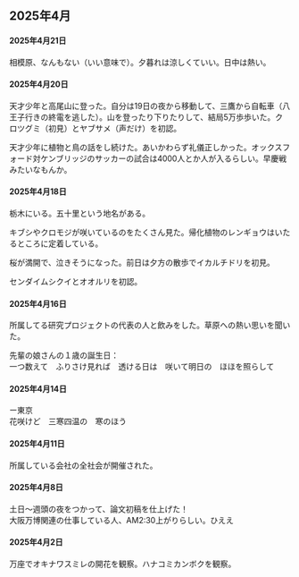 ## 2025年4月

#### 2025年4月21日

相模原、なんもない（いい意味で）。夕暮れは涼しくていい。日中は熱い。

#### 2025年4月20日

天才少年と高尾山に登った。自分は19日の夜から移動して、三鷹から自転車（八王子行きの終電を逃した）。山を登ったり下りたりして、結局5万歩歩いた。クロツグミ（初見）とヤブサメ（声だけ）を初認。

天才少年に植物と鳥の話をし続けた。あいかわらず礼儀正しかった。オックスフォード対ケンブリッジのサッカーの試合は4000人とか人が入るらしい。早慶戦みたいなもんか。


#### 2025年4月18日

栃木にいる。五十里という地名がある。

キブシやクロモジが咲いているのをたくさん見た。帰化植物のレンギョウはいたるところに定着している。

桜が満開で、泣きそうになった。前日は夕方の散歩でイカルチドリを初見。

センダイムシクイとオオルリを初認。

#### 2025年4月16日

所属してる研究プロジェクトの代表の人と飲みをした。草原への熱い思いを聞いた。

先輩の娘さんの１歳の誕生日：  
 一つ数えて　ふりさけ見れば　透ける日は　咲いて明日の　ほほを照らして

#### 2025年4月14日

ー東京  
 花咲けど　三寒四温の　寒のほう

#### 2025年4月11日

所属している会社の全社会が開催された。

#### 2025年4月8日

土日～週頭の夜をつかって、論文初稿を仕上げた！  
大阪万博関連の仕事している人、AM2:30上がりらしい。ひええ

#### 2025年4月2日

万座でオキナワスミレの開花を観察。ハナコミカンボクを観察。






